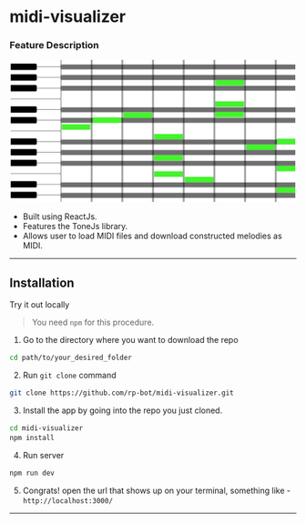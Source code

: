 # midi-visualizer

### Feature Description

<p align="center">
  <img src="img/max_midi_viz.png" alt="Image description" style="width: 500px; height: auto;">
</p>

-   Built using ReactJs.
-   Features the ToneJs library.
-   Allows user to load MIDI files and download constructed melodies as MIDI.

---

## Installation

Try it out locally

> You need `npm` for this procedure.

1. Go to the directory where you want to download the repo

```sh
cd path/to/your_desired_folder
```

2. Run `git clone` command

```sh
git clone https://github.com/rp-bot/midi-visualizer.git
```

3. Install the app by going into the repo you just cloned.

```sh
cd midi-visualizer
npm install
```

4. Run server

```sh
npm run dev
```

5. Congrats! open the url that shows up on your terminal, something like - `http://localhost:3000/`

---
